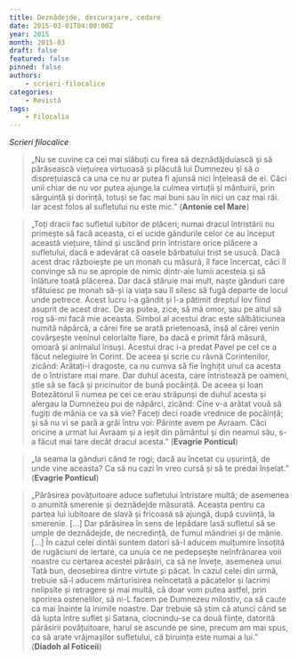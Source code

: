 ```yaml
---
title: Deznădejde, descurajare, cedare
date: 2015-03-01T04:00:00Z
year: 2015
month: 2015-03
draft: false
featured: false
pinned: false
authors: 
    - scrieri-filocalice
categories:
    - Revistă
tags:
    - Filocalia
---
```

_Scrieri filocalice_

> „Nu se cuvine ca cei mai slăbuți cu firea să deznădăjduiască și să părăsească viețuirea virtuoasă și plăcută lui Dumnezeu și să o disprețuiască ca una ce nu ar putea fi ajunsă nici înțeleasă de ei. Căci unii chiar de nu vor putea ajunge la culmea virtuții și mântuirii, prin sârguință și dorință, totuși se fac mai buni sau în nici un caz mai răi. Iar acest folos al sufletului nu este mic.” (**Antonie cel Mare**) 

> „Toți dracii fac sufletul iubitor de plăceri; numai dracul întristării nu primește să facă aceasta, ci el ucide gândurile celor ce au început această viețuire, tăind și uscând prin întristare orice plăcere a sufletului, dacă e adevărat că oasele bărbatului trist se usucă. Dacă acest drac războiește pe un monah cu măsură, îl face încercat, căci îl convinge să nu se apropie de nimic dintr-ale lumii acesteia și să înlăture toată plăcerea. Dar dacă stăruie mai mult, naște gânduri care sfătuiesc pe monah să-și ia viața sau îl silesc să fugă departe de locul unde petrece. Acest lucru l-a gândit și l-a pătimit dreptul Iov fiind asuprit de acest drac. De aș putea, zice, să mă omor, sau pe altul să rog să-mi facă mie aceasta. Simbol al acestui drac este sălbăticiunea numită năpârcă, a cărei fire se arată prietenoasă, însă al cărei venin covârșește veninul celorlalte fiare, ba dacă e primit fără măsură, omoară și animalul însuși. Acestui drac i-a predat Pavel pe cel ce a făcut nelegiuire în Corint. De aceea și scrie cu râvnă Corintenilor, zicând: Arătați-i dragoste, ca nu cumva să fie înghițit unul ca acesta de o întristare mai mare. Dar duhul acesta, care întristează pe oameni, știe să se facă și pricinuitor de bună pocăință. De aceea și Ioan Botezătorul îi numea pe cei ce erau străpunși de duhul acesta și alergau la Dumnezeu pui de năpârci, zicând: Cine v-a arătat vouă să fugiți de mânia ce va să vie? Faceți deci roade vrednice de pocăință; și să nu vi se pară a grăi întru voi: Părinte avem pe Avraam. Căci oricine a urmat lui Avraam și a ieșit din pământul și din neamul său, s-a făcut mai tare decât dracul acesta.” (**Evagrie Ponticul**) 

> „Ia seama la gânduri când te rogi; dacă au încetat cu ușurință, de unde vine aceasta? Ca să nu cazi în vreo cursă și să te predai înșelat.” (**Evagrie Ponticul**) 

> „Părăsirea povățuitoare aduce sufletului întristare multă; de asemenea o anumită smerenie și deznădejde măsurată. Aceasta pentru ca partea lui iubitoare de slavă și fricoasă să ajungă, după cuviință, la smerenie. […] Dar părăsirea în sens de lepădare lasă sufletul să se umple de deznădejde, de necredință, de fumul mândriei și de mânie.[…] În cazul celei dintâi suntem datori să-l aducem mulțumire însoțită de rugăciuni de iertare, ca unuia ce ne pedepsește neînfrânarea voii noastre cu certarea acestei părăsiri, ca să ne învețe, asemenea unui Tată bun, deosebirea dintre virtute și păcat. În cazul celei din urmă, trebuie să-l aducem mărturisirea neîncetată a păcatelor și lacrimi nelipsite și retragere și mai multă, că doar vom putea astfel, prin sporirea ostenelilor, să ni-L facem pe Dumnezeu milostiv, ca să caute ca mai înainte la inimile noastre. Dar trebuie să știm că atunci când se dă lupta între suflet și Satana, ciocnindu-se ca două ființe, datorită părăsirii povățuitoare, harul se ascunde pe sine, precum am mai spus, ca să arate vrăjmașilor sufletului, că biruința este numai a lui.” (**Diadoh al Foticeii**)